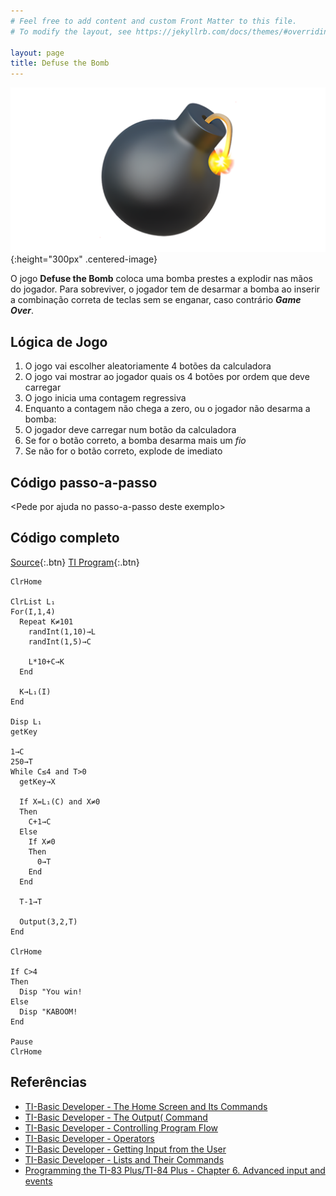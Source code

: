 ```yaml
---
# Feel free to add content and custom Front Matter to this file.
# To modify the layout, see https://jekyllrb.com/docs/themes/#overriding-theme-defaults

layout: page
title: Defuse the Bomb
---
```


![bomb](/images/bomb.webp){:height="300px" .centered-image}

O jogo **Defuse the Bomb** coloca uma bomba prestes a explodir nas mãos do jogador. Para
  sobreviver, o jogador tem de desarmar a bomba ao inserir a combinação correta de teclas 
  sem se enganar, caso contrário ***Game Over***.

## Lógica de Jogo

1. O jogo vai escolher aleatoriamente 4 botões da calculadora
2. O jogo vai mostrar ao jogador quais os 4 botões por ordem que deve carregar
3. O jogo inicia uma contagem regressiva
4. Enquanto a contagem não chega a zero, ou o jogador não desarma a bomba:
  1. O jogador deve carregar num botão da calculadora
  2. Se for o botão correto, a bomba desarma mais um *fio*
  3. Se não for o botão correto, explode de imediato


## Código passo-a-passo 

\<Pede por ajuda no passo-a-passo deste exemplo\>

## Código completo

[Source](https://minhaskamal.github.io/DownGit/#/home?url=https://github.com/hack-your-calculator/hack-your-calculator.github.io/blob/master/programs/DEFUSE/DEFUSE.txt){:.btn}
[TI Program](https://minhaskamal.github.io/DownGit/#/home?url=https://github.com/hack-your-calculator/hack-your-calculator.github.io/blob/master/programs/DEFUSE/DEFUSE.8xp){:.btn}

```basic
ClrHome

ClrList L₁
For(I,1,4)
  Repeat K≠101
    randInt(1,10)→L
    randInt(1,5)→C
    
    L*10+C→K
  End
  
  K→L₁(I)
End
  
Disp L₁
getKey

1→C
250→T
While C≤4 and T>0
  getKey→X

  If X=L₁(C) and X≠0
  Then
    C+1→C
  Else
    If X≠0
    Then
      0→T
    End
  End
  
  T-1→T

  Output(3,2,T)
End

ClrHome

If C>4
Then
  Disp "You win!
Else
  Disp "KABOOM!
End

Pause 
ClrHome
```

## Referências
- [TI-Basic Developer - The Home Screen and Its Commands](http://tibasicdev.wikidot.com/homescreen)
- [TI-Basic Developer - The Output( Command](http://tibasicdev.wikidot.com/output)
- [TI-Basic Developer - Controlling Program Flow](http://tibasicdev.wikidot.com/controlflow#toc1)
- [TI-Basic Developer - Operators](http://tibasicdev.wikidot.com/operators)
- [TI-Basic Developer - Getting Input from the User](http://tibasicdev.wikidot.com/userinput)
- [TI-Basic Developer - Lists and Their Commands](http://tibasicdev.wikidot.com/lists)
- [Programming the TI-83 Plus/TI-84 Plus - Chapter 6. Advanced input and events](https://livebook.manning.com/book/programming-the-ti-83-plus-ti-84-plus/chapter-6/69)